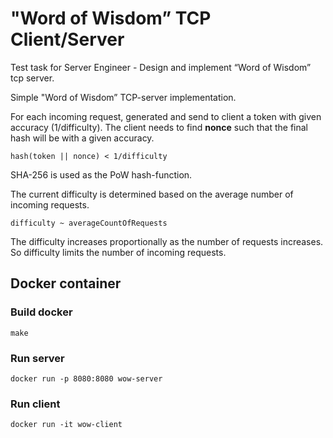 # "Word of Wisdom” TCP Client/Server 

Test task for Server Engineer - Design and implement “Word of Wisdom” tcp server.  

Simple "Word of Wisdom” TCP-server implementation.

For each incoming request, generated and send to client a token with given accuracy (1/difficulty). 
The client needs to find **nonce** such that the final hash will be with a given accuracy.

``` 
hash(token || nonce) < 1/difficulty
```

SHA-256 is used as the PoW hash-function.

The current difficulty is determined based on the average number of incoming requests.

```
difficulty ~ averageCountOfRequests
```

The difficulty increases proportionally as the number of requests increases.
So difficulty limits the number of incoming requests.

## Docker container 
### Build docker
```
make
```

### Run server
```
docker run -p 8080:8080 wow-server
``` 

### Run client
```
docker run -it wow-client
```
